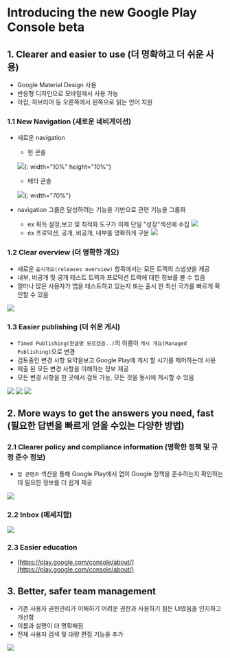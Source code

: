 # Introducing the new Google Play Console beta


## 1. Clearer and easier to use (더 명확하고 더 쉬운 사용)

- Google Material Design 사용
- 반응형 디자인으로 모바일에서 사용 가능
- 아랍, 히브리어 등 오른쪽에서 왼쪽으로 읽는 언어 지원

### 1.1 New Navigation (새로운 네비게이션)

- 새로운 navigation

    - 현 콘솔
    
    ![](./introducing_console/console_navi.png){: width="10%" height="10%"}
    
    - 베타 콘솔
    
    ![](./introducing_console/console_beta_navi.png){: width="70%"}
    
- navigation 그룹은 달성하려는 기능을 기반으로 관련 기능을 그룹화
    - ex 획득 설정,보고 및 최적화 도구가 이제 단일 "성장"섹션에 수집
    ![](./introducing_console/console_beta_growth.png)
    - ex 프로덕션, 공개, 비공개, 내부를 명확하게 구분
    ![](./introducing_console/console_beta_track.png)
    
### 1.2 Clear overview (더 명확한 개요)

- 새로운 `출시개요(releases overview)` 항목에서는 모든 트랙의 스냅샷을 제공
- 내부, 비공개 및 공개 테스트 트랙과 프로덕션 트랙에 대한 정보를 볼 수 있음
- 얼마나 많은 사용자가 앱을 테스트하고 있는지 또는 출시 한 최신 국가를 빠르게 확인할 수 있음

![](./introducing_console/console_beta_release_overview.png)

### 1.3 Easier publishing (더 쉬운 게시)

- `Timed Publishing(한글명 모르겠음..)`의 이름이 `게시 개요(Managed Publishing)`으로 변경
- 검토중인 변경 사항 요약을보고 Google Play에 게시 할 시기를 제어하는 ​​데 사용
- 제출 된 모든 변경 사항을 이해하는 정보 제공 
- 모든 변경 사항을 한 곳에서 검토 가능, 모든 것을 동시에 게시할 수 있음

![](./introducing_console/console_beta_managed_publishing.png)
![](./introducing_console/console_beta_managed_publishing2.png)
![](./introducing_console/console_beta_managed_publishing3.png)


## 2. More ways to get the answers you need, fast (필요한 답변을 빠르게 얻을 수있는 다양한 방법)

### 2.1 Clearer policy and compliance information (명확한 정책 및 규정 준수 정보)

- `앱 콘텐츠` 섹션을 통해 Google Play에서 앱이 Google 정책을 준수하는지 확인하는 데 필요한 정보를 더 쉽게 제공

![](./introducing_console/console.beta_app_content.png)

### 2.2 Inbox (메세지함)

![](./introducing_console/inbox.png)

### 2.3 Easier education

- [https://play.google.com/console/about/](https://play.google.com/console/about/)


## 3. Better, safer team management 

- 기존 사용자 권한관리가 이해하기 어려운 권한과 사용하기 힘든 UI였음을 인지하고 개선함
- 이름과 설명이 더 명확해짐 
- 전체 사용자 검색 및 대량 편집 기능을 추가 

![](./introducing_console/user.png)




 
    
